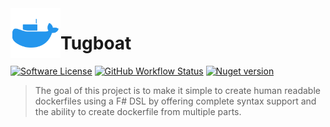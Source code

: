<img align="left" width="80" height="80" src="imgs/logo.png" alt="logo">

# Tugboat

[![Software License](https://img.shields.io/github/license/blbrdv/dockerfile-dsl?style=flat-square)](LICENSE)
[![GitHub Workflow Status](https://img.shields.io/github/actions/workflow/status/blbrdv/dockerfile-dsl/release.yaml?style=flat-square)](https://github.com/blbrdv/dockerfile-dsl/actions?query=branch%3Arelease)
[![Nuget version](https://img.shields.io/nuget/v/Dockerfile.Tugboat?style=flat-square)](https://www.nuget.org/packages/Dockerfile.Tugboat/)

> The goal of this project is to make it simple to create human readable dockerfiles using a F# DSL by offering complete syntax support and the ability to create dockerfile from multiple parts.
